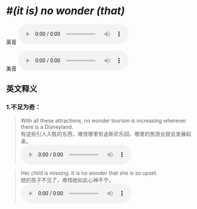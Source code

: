 # ***\#(it is) no wonder (that)*** 
英音
<audio src="./media/it is no wonder that1_AAC.aac" controls="controls"></audio>

美音
<audio src="./media/it is no wonder that2_AAC.aac" controls="controls"></audio>



  

英文释义
---
### 1.**不足为奇：**  

 > With all these attractions, no wonder tourism is increasing wherever there is a Disneyland.   
 > 有这些引人入胜的东西，难怪哪里有迪斯尼乐园，哪里的旅游业就会发展起来。    
<audio src="./media/12-wonder.aac" controls="controls"></audio>

 > Her child is missing. It is no wonder that she is so upset.  
 > 她的孩子不见了，难怪她如此心神不宁。    
<audio src="./media/13-wonder.aac" controls="controls"></audio>


